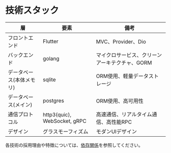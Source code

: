 # 技術スタック

| 層 | 要素 | 備考 |
|--- | --- |--- |
| フロントエンド | Flutter | MVC、Provider、Dio |
| バックエンド | golang | マイクロサービス、クリーンアーキテクチャ、GORM |
| データベース(本体メモリ) | sqlite | ORM使用、軽量データストレージ |
| データベース(メイン) | postgres | ORM使用、高可用性 |
| 通信プロトコル | http3(quic), WebSocket, gRPC | 高速通信、リアルタイム通信、高性能RPC |
| デザイン | グラスモーフィズム | モダンUIデザイン |

各技術の採用理由や特徴については、[依存関係](./dependencies.md)を参照してください。
